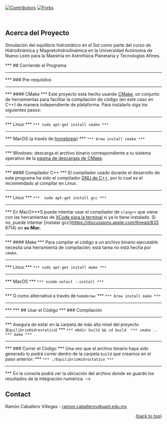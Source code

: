 <div id="top"></div>
<!--
*** Thanks for checking out the Best-README-Template. If you have a suggestion
*** that would make this better, please fork the repo and create a pull request
*** or simply open an issue with the tag "enhancement".
*** Don't forget to give the project a star!
*** Thanks again! Now go create something AMAZING! :D
-->


<!-- PROJECT SHIELDS -->
<!--
*** I'm using markdown "reference style" links for readability.
*** Reference links are enclosed in brackets [ ] instead of parentheses ( ).
*** See the bottom of this document for the declaration of the reference variables
*** for contributors-url, forks-url, etc. This is an optional, concise syntax you may use.
*** https://www.markdownguide.org/basic-syntax/#reference-style-links
-->
[![Contributors][contributors-shield]][contributors-url]
[![Forks][forks-shield]][forks-url]

<br />
<!-- <div align="center"> -->

<!-- ABOUT THE PROJECT -->
## Acerca del Proyecto

Simulación del equilibrio hidrostático en el Sol como parte del curso de Hidrodinámica y Magnetohidrodinámica en la Universidad Autónoma de Nuevo León para la Maestría en Astrofísica Planetaria y Tecnologías Afines.

<!--
*** <!-- GETTING STARTED -->
*** ## Corriendo el Programa
*** 
*** ### Pre-requisitos
*** 
*** #### CMake
*** Este proyecto está hecho usando [CMake](https://cmake.org), un conjunto de herramientas para facilitar la compilación de código (en este caso en C++) de manera independiente de plataforma. Para instalarlo siga los siguientes pasos:
*** 
*** Linux
*** ```
*** sudo apt-get install cmake
*** ```
*** 
*** MacOS (a través de [homebrew](https://brew.sh))
*** ```
*** brew install cmake
*** ```
*** 
*** Windows: descarga el archivo binario correspondiente a tu sistema operativo de la [página de descargas de CMake](https://cmake.org/download/).
*** 
*** #### Compilador C++
*** El compilador usado durante el desarrollo de este programa ha sido el compilador [GNU de C++](https://gcc.gnu.org), por lo cual es el recomendado al compilar en Linux.
*** 
*** Linux
*** ```
***  sudo apt-get install gcc
*** ```
*** 
*** En MacO***S puede intentar usar el compilador de `clang++` que viene con las herramientas de [XCode para la terminal](https://mac.install.guide/commandlinetools/index.html) si ya lo tiene instalado. Si no, puede intentar [instalar gcc](https://discussions.apple.com/thread/833 6714) en ***su Mac.***
*** 
*** #### Make
*** Para compilar el código a un archivo binario ejecutable necesita una herramienta de compilación; esta tarea no está hecha por `cmake`. 
*** 
*** Linux
*** ```
*** sudo apt-get install make
*** ```
*** 
*** MacOS
*** ```
*** xcode-select --install
*** ```
*** 
*** O como alternativa a través de `homebrew`:
*** ```
*** brew install make
*** ```
*** 
*** <!-- USAGE EXAMPLES -->
*** ## Usar el Código
*** ### Compilación
*** 
*** Asegura de estar en la carpeta de más alto nivel del proyecto (`EquilibrioHidrostatico`)
*** ```
*** mkdir build && cd build 
*** cmake ..
*** make
*** ```
*** 
*** ### Correr el Código
*** Una vez que el archivo binario haya sido generado lo podrá correr dentro de la carpeta `build` que creamos en el paso anterior:
*** ```
*** ./EquilibrioHidrostatico
*** ```
*** 
*** En la consola podrá ver la ubicación del archivo donde se guardó los resultados de la integración numérica.
-->

<!-- CONTACT -->
## Contact

Ramón Caballero Villegas - ramon.caballerov@uanl.edu.mx

<p align="right">(<a href="#top">back to top</a>)</p>


<!-- MARKDOWN LINKS & IMAGES -->
<!-- https://www.markdownguide.org/basic-syntax/#reference-style-links -->
[contributors-shield]: https://img.shields.io/github/contributors/github_username/repo_name.svg?style=for-the-badge
[contributors-url]: https://github.com/KnightIV/EquilibrioHidrostatico/graphs/contributors
[forks-shield]: https://img.shields.io/github/forks/github_username/repo_name.svg?style=for-the-badge
[forks-url]: https://github.com/KnightIV/EquilibrioHidrostatico/network/members
[stars-shield]: https://img.shields.io/github/stars/github_username/repo_name.svg?style=for-the-badge
[stars-url]: https://github.com/KnightIV/EquilibrioHidrostatico/stargazers
[issues-shield]: https://img.shields.io/github/issues/github_username/repo_name.svg?style=for-the-badge
[issues-url]: https://github.com/KnightIV/EquilibrioHidrostatico/issues
[license-shield]: https://img.shields.io/github/license/github_username/repo_name.svg?style=for-the-badge
[license-url]: https://github.com/github_username/repo_name/blob/master/LICENSE.txt
[linkedin-shield]: https://img.shields.io/badge/-LinkedIn-black.svg?style=for-the-badge&logo=linkedin&colorB=555
[linkedin-url]: https://linkedin.com/in/linkedin_username
[product-screenshot]: images/screenshot.png
